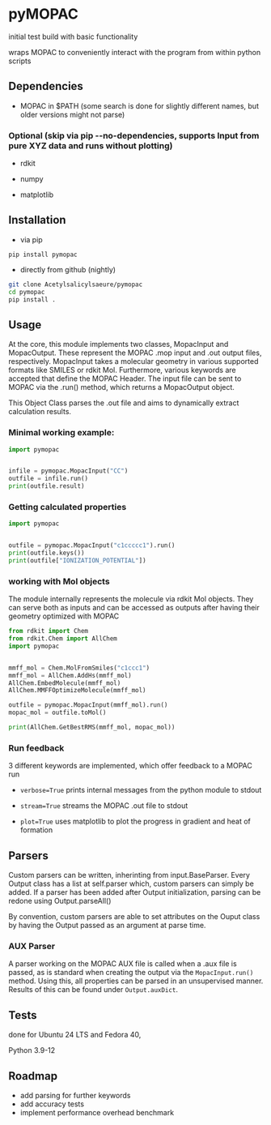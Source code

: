 # pyMOPAC

initial test build with basic functionality

wraps MOPAC to conveniently interact with the program from within python scripts

## Dependencies
+ MOPAC in $PATH (some search is done for slightly different names, but older versions might not parse)

### Optional (skip via pip --no-dependencies, supports Input from pure XYZ data and runs without plotting)
+ rdkit

+ numpy

+ matplotlib

## Installation

+ via pip

`pip install pymopac`

+ directly from github (nightly)
```bash
git clone Acetylsalicylsaeure/pymopac
cd pymopac
pip install .
```

## Usage

At the core, this module implements two classes, MopacInput and MopacOutput. These represent the MOPAC .mop input and .out output files, respectively. MopacInput takes a molecular geometry in various supported formats like SMILES or rdkit Mol. Furthermore, various keywords are accepted that define the MOPAC Header. The input file can be sent to MOPAC via the .run() method, which returns a MopacOutput object.

This Object Class parses the .out file and aims to dynamically extract calculation results.

### Minimal working example:
```python
import pymopac


infile = pymopac.MopacInput("CC")
outfile = infile.run()
print(outfile.result)
```

### Getting calculated properties
```python
import pymopac


outfile = pymopac.MopacInput("c1ccccc1").run()
print(outfile.keys())
print(outfile["IONIZATION_POTENTIAL"])
```

### working with Mol objects
The module internally represents the molecule via rdkit Mol objects. They can serve both as inputs and can be accessed as outputs after having their geometry optimized with MOPAC
```python
from rdkit import Chem
from rdkit.Chem import AllChem
import pymopac


mmff_mol = Chem.MolFromSmiles("c1ccc1")
mmff_mol = AllChem.AddHs(mmff_mol)
AllChem.EmbedMolecule(mmff_mol)
AllChem.MMFFOptimizeMolecule(mmff_mol)

outfile = pymopac.MopacInput(mmff_mol).run()
mopac_mol = outfile.toMol()

print(AllChem.GetBestRMS(mmff_mol, mopac_mol))
```

### Run feedback
3 different keywords are implemented, which offer feedback to a MOPAC run

+ `verbose=True`
    prints internal messages from the python module to stdout

+ `stream=True`
    streams the MOPAC .out file to stdout

+ `plot=True`
    uses matplotlib to plot the progress in gradient and heat of formation

## Parsers
Custom parsers can be written, inherinting from input.BaseParser. Every Output class has a list at self.parser which, custom parsers can simply be added. If a parser has been added after Output initialization, parsing can be redone using Output.parseAll()

By convention, custom parsers are able to set attributes on the Ouput class by having the Output passed as an argument at parse time.

### AUX Parser

A parser working on the MOPAC AUX file is called when a .aux file is passed, as is standard when creating the output via the `MopacInput.run()` method. Using this, all properties can be parsed in an unsupervised manner. Results of this can be found under `Output.auxDict`.

## Tests

done for Ubuntu 24 LTS and Fedora 40,

Python 3.9-12

## Roadmap
+ add parsing for further keywords
+ add accuracy tests
+ implement performance overhead benchmark
